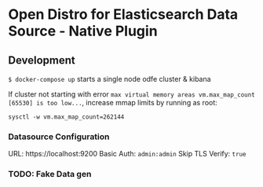 # Open Distro for Elasticsearch Data Source - Native Plugin

## Development

`$ docker-compose up` starts a single node odfe cluster & kibana

If cluster not starting with error `max virtual memory areas vm.max_map_count [65530] is too low...`, increase mmap limits by running as root:

```
sysctl -w vm.max_map_count=262144
```

### Datasource Configuration

URL: https://localhost:9200
Basic Auth: `admin:admin`
Skip TLS Verify: `true`

### TODO: Fake Data gen
